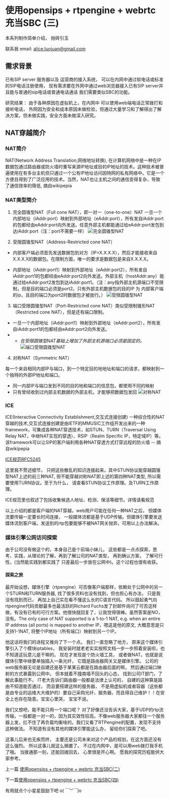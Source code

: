 
# 使用opensips + rtpengine + webrtc 充当SBC (三)

本系列制作简单介绍， 抛砖引玉

联系我 email: alice.luojuan@gmail.com

## 需求背景

已有SIP server 服务器以及 运营商的接入系统， 可以在内网中通过软电话或标准的SIP电话注册使用， 现有需求要在外网中通过web浏览器接入已有SIP server并且能与普通的sip电话或普通电话通话 我们需要类似SBC的功能。

研究结果： 由于各种原因在虚拟机上，在内网中 可以使用web端电话正常拨打和接听电话， 外网因为安全和成本原因未做检验，但通过大量学习和了解得出了解决方案，但未做实践，安全方面未做深入研究。

## NAT穿越简介

### NAT简介

NAT(Network Address Translation,网络地址转换), 在计算机网络中是一种在IP数据包通过路由器或防火墙时重写来源IP地址或目的IP地址的技术。这种技术被普遍使用在有多台主机但只通过一个公有IP地址访问因特网的私有网络中。它是一个方便且得到了广泛应用的技术。当然，NAT也让主机之间的通信变得复杂，导致了通信效率的降低, 摘自wikipepia

### NAT类型简介
1. 完全圆锥型NAT（Full cone NAT），即一对一（one-to-one）NAT
一旦一个内部地址（iAddr:port）映射到外部地址（eAddr:port），所有发自iAddr:port的包都经由eAddr:port向外发送。任意外部主机都能通过给eAddr:port发包到达iAddr:port（注：port不需要一样）
![完全圆锥型NAT](https://github.com/forjuan/SBC-opensips-rtpengine/blob/master/images/Full_Cone_NAT.svg.png)

2. 受限圆锥型NAT（Address-Restricted cone NAT）
- 内部客户端必须首先发送数据包到对方（IP=X.X.X.X），然后才能接收来自X.X.X.X的数据包。在限制方面，唯一的要求是数据包是来自X.X.X.X。

- 内部地址（iAddr:port1）映射到外部地址（eAddr:port2），所有发自iAddr:port1的包都经由eAddr:port2向外发送。外部主机（hostAddr:any）能通过给eAddr:port2发包到达iAddr:port1。（注：any指外部主机源端口不受限制，但是目的端口必须是port2。只有外部主机数据包的目的IP 为 内部客户端的ip，且目的端口为port2时数据包才被放行。）
![受限圆锥型NAT](https://github.com/forjuan/SBC-opensips-rtpengine/blob/master/images/Restricted_Cone_NAT.svg.png)

3. 端口受限圆锥型NAT（Port-Restricted cone NAT）类似受限制锥形NAT（Restricted cone NAT），但是还有端口限制。

- 一旦一个内部地址（iAddr:port1）映射到外部地址（eAddr:port2），所有发自iAddr:port1的包都经由eAddr:port2向外发送。
- - *在受限圆锥型NAT基础上增加了外部主机源端口必须是固定的。*
![端口受限圆锥型NAT](https://github.com/forjuan/SBC-opensips-rtpengine/blob/master/images/Port_Restricted_Cone_NAT.svg.png)

4. 对称NAT（Symmetric NAT）

每一个来自相同内部IP与端口，到一个特定目的地地址和端口的请求，都映射到一个独特的外部IP地址和端口。
- 同一内部IP与端口发到不同的目的地和端口的信息包，都使用不同的映射
- 只有曾经收到过内部主机数据的外部主机，才能够把数据包发回
![对称NAT](https://github.com/forjuan/SBC-opensips-rtpengine/blob/master/images/Symmetric_NAT.svg.png)

### ICE 
ICE(Interactive Connectivity Establishment,交互式连接创建) 一种综合性的NAT穿越的技术,交互式连接创建是由IETF的MMUSIC工作组开发出来的一种framework，可集成各种NAT穿透技术，如STUN、TURN（Traversal Using Relay NAT，中继NAT实现的穿透）、RSIP（Realm Specific IP，特定域IP）等。该framework可以让SIP的客户端利用各种NAT穿透方式打穿远程的防火墙 -- 摘自wikipepia

[ICE规范RFC5245](https://tools.ietf.org/html/rfc5245)

这里我不赘述细节， 只把这些散乱的知识连接起来。其中STUN协议能穿越圆锥型NAT上述的前三种NAT, 但不能穿越对称NAT即上述的第四种NAT类型, 所以需要使用TURN协议。至于为什么， 请查看STUN协议工作原理。及TURN工作原理。

ICE规范里也叙述了包括收集候选人地址、检测、保活等细节。详情请看规范


以上介绍的都是客户端的NAT穿越，web用户可能在任何一种NAT之后， 但媒体流要传输一定要长时间连接， 一般媒体流都是基于UDP传输。但媒体引擎要发送媒体流到客户端，发送到的rtp包要能够不被NAT网关抛弃，可用以上办法解决。


### 媒体引擎公网访问探索

由于公司没有做这个的，本身自己是个前端小妹儿， 这些都是一点点探索，思考、实践，从理论的了解，再到了解公司的NAT类型， 再到确认方案， 了解可行性，(当然能实践到都实践了 只差最后一步放在公网中)。这个过程也很有收获。

#### 探索之旅

最开始设想，媒体引擎（rtpengine）可否像客户端那样，依赖处于公网中的另一个STURN和TURN服务器, 找了很多资料也没有找到，但也担心有办法， 只是我没有找到而已， 再加上自己实在看不懂这么长的C语言代码。 所以鼓起勇气向rtpengine代码贡献最多也最活跃的Richard Fuchs发了封邮件询问了可否这样做，有没有已有的可行方案。他很快就回复了，让我觉得很棒。虽然答案是NO，没有。The only case of NAT supported is a 1-to-1 NAT, e.g. when an entire IP address (all ports) is mapped to another IP，嗯这是他的原文, 大概意思是只支持1-1NAT, 将整个IP地址（所有端口）映射到另一个IP。

他这话将我们的进程又推向了下一个点。 我们一直忽略了地方， 原来这个媒体引擎引入了个模块iptables， 我安装时就老老实实按照文档一步一步照着安装呗，也不知道这玩意儿是干嘛的。 现在才发现是个防火墙工具， 或者做NAT。也就是说媒体引擎中继要单独插入一条光纤， 它既是路由器网关又是媒体引擎。 公司的web服务器无论是自建还是基于某某云都是在路由器后面的啊， 然后通过端口映射的方式暴露到公网中。 但本就着不撞南墙不回头的心态， 找到公司IT部门，了解此事能行不， IT老大告诉们路由器一般都是法律上认可的， 自建的这种算是路由不知道能否通过， 而且要搭建这样的服务器， 不是用虚拟机或者容器（这些都是由专业的运维大大维护的）要自己采购光纤、服务器，而且得自己维护！！在安全上也存在隐患。宝宝心里哭， 宝宝不说。

我们又想吧，能不能只用一个端口呢？ 对了好像还没告诉大家，基于UDP的rtp流传输，一般都是一对一的，因为其实效性较高。不像web服务器大家都往一个服务器上发，扛不住了再负载均衡啥的。我们又看了RTPengine的配置，发现不支持这种做法。 不知道有没有其他的媒体引擎能这么办， 留给你们探索了吧。

这事儿后来也无疾而终， 主要还是公司未来对这个产品的规划，在这方面还没有这么强烈。 所以这事儿就这么搁置了。 不过在内网中，是可以用web拨打我手机了哦。 当拨通那一刻，还能回拨回去， 心里很是开心啊。 愿我的探究历程能供大家参考。


上一篇 [使用opensips + rtpengine + webrtc 充当SBC(二)](//github.com/forjuan/SBC-opensips-rtpengine/blob/master/docs/2.md)

下一篇[使用opensips + rtpengine + webrtc 充当SBC(四)](//github.com/forjuan/SBC-opensips-rtpengine/blob/master/docs/4.md)

有用就点个小星星鼓励下吧 o(*￣︶￣*)o